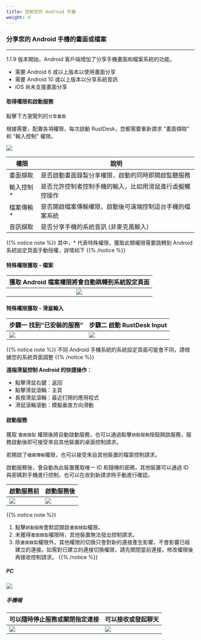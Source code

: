 ```yaml
---
title: 控制您的 Android 手機
weight: 4
---
```


### 分享您的 Android 手機的畫面或檔案
------

1.1.9 版本開始，Android 客戶端增加了分享手機畫面和檔案系統的功能。

- 需要 Android 6 或以上版本以使用畫面分享
- 需要 Android 10 或以上版本以分享系統音訊
- iOS 尚未支援畫面分享

#### **取得權限和啟動服務**

點擊下方瀏覽列的`分享畫面`

根據需要，配置各項權限，每次啟動 RustDesk，您都需要重新請求 "畫面擷取" 和 "輸入控制" 權限。

![](/docs/en/client/android/images/server_off_en.jpg?width=300px)

| 權限             | 說明                                                     |
| --------------- | -------------------------------------------------------- |
| 畫面擷取 | 是否啟動畫面錄製分享權限，啟動的同時即開啟監聽服務 |
| 輸入控制* | 是否允許控制者控制手機的輸入，比如用滑鼠進行虛擬觸控操作          |
| 檔案傳輸*   | 是否開啟檔案傳輸權限，啟動後可遠端控制這台手機的檔案系統    |
| 音訊擷取   | 是否分享手機的系統音訊 (非麥克風輸入)   |

{{% notice note %}}
其中，* 代表特殊權限，獲取此類權限需要跳轉到 Android 系統設定頁面手動授權，詳情如下
{{% /notice %}}

#### **特殊權限獲取 - 檔案**

| 獲取 Android 檔案權限將會自動跳轉到系統設定頁面  |
| :---------------: |
| ![](/docs/en/client/android/images/get_file_en.jpg?width=300px) |

#### **特殊權限獲取 - 滑鼠輸入**
| 步驟一 找到“已安裝的服務”      | 步驟二  啟動 RustDesk Input   |
| --------------- | -------------------------------------------------------- |
| ![](/docs/en/client/android/images/get_input1_en.png?width=300px) | ![](/docs/en/client/android/images/get_input2_en.jpg?width=300px) |

{{% notice note %}}
不同 Android 手機系統的系統設定頁面可能會不同，請根據您的系統頁面調整
{{% /notice %}}

**遠端滑鼠控制 Android 的快捷操作：**

- 點擊滑鼠右鍵：返回
- 點擊滑鼠滾輪：主頁
- 長按滑鼠滾輪：最近打開的應用程式
- 滑鼠滾輪滾動：模擬垂直方向滑動

#### **啟動服務**

獲取 `畫面錄製` 權限後將自動啟動服務，也可以通過點擊`啟動服務`按鈕開啟服務，服務啟動後即可接受來自其他裝置的桌面控制請求。

若開啟了`檔案傳輸`權限，也可以接受來自其他裝置的檔案控制請求。

啟動服務後，會自動為此裝置獲取唯一 ID 和隨機的密碼，其他裝置可以通過 ID 與密碼對手機進行控制，也可以在收到新請求時手動進行確認。

| 啟動服務前      | 啟動服務後   |
| --------------- | -------------------------------------------------------- |
| ![](/docs/en/client/android/images/server_off_en.jpg?width=300px) | ![](/docs/en/client/android/images/server_on_en.jpg?width=300px) |

{{% notice note %}}
1. 點擊`啟動服務`會默認開啟`畫面錄製`權限。
2. 未獲得`畫面錄製`權限時，其他裝置無法發出控制請求。
3. 除`畫面錄製`權限外，其他權限的切換只會對新的連接產生影響，不會影響已經建立的連接。如需對已建立的連接切換權限，請先關閉當前連接，修改權限後再接收控制請求。
{{% /notice %}}

##### PC

![](/docs/en/client/android/images/android_server_pc_side_en.png?width=700px)

##### 手機端

| 可以隨時停止服務或關閉指定連接      | 可以接收或發起聊天   |
| --------------- | -------------------------------------------------------- |
| ![](/docs/en/client/android/images/android_on_en.jpg?width=300px) | ![](/docs/en/client/android/images/android_server2_en.jpg?width=300px) |